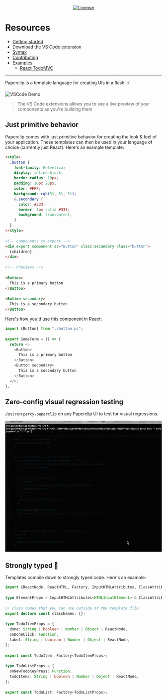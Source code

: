 <!-- most important stuff up top -->

<p align="center">
  <!--a href="https://circleci.com/gh/paperclip/vue/tree/dev">
    <img src="https://img.shields.io/circleci/project/github/paperclip/paperclip/dev.svg" alt="Build Status">
  </a-->
  <a href="https://www.npmjs.com/package/paperclip">
    <img src="https://img.shields.io/npm/l/paperclip.svg" alt="License">
  </a>
  <!-- TODO: change to chat.paperclip.dev -->
  <!--a href="https://discord.gg/H6wEVtd">
    <img src="https://img.shields.io/badge/chat-on%20discord-7289da.svg" alt="Chat">
  </a-->
</p>

# Resources


- [Getting started](./documentation/Getting%20Started)
- [Download the VS Code extension](https://marketplace.visualstudio.com/items?itemName=crcn.paperclip-vscode-extension)
- [Syntax](./documentation/Syntax)
- [Contributing](./documentation/Contributing)
- [Examples](./examples)
  - [React TodoMVC](./examples/react-todomvc)

----

<!--

Notes:

- need to express that it's lightweight
- no compiler

-->

Paperclip is a template language for creating UIs in a flash. ⚡️

<!-- No more juggling between the coding & debugging in the browser. Paperclip provides tooling that allows  -->

<!-- Tooling is provided that brings a real-time preview of your application directly into your code editor. -->

<!-- Paperclip is a template language that runs while you're writing in it, so you can see a preview of exactly what you're creating in real-time. -->

<!-- No more wasted time juggling between the browser & code! -->


<!-- Paperclip code runs while you're writing it, so you never have to leave the IDE. UI files also compile down directly to React code. -->

<!-- Write your UIs and see a live preview of them directly within your IDE. Paperclip templates also compile to React code, so you can use them in your React app.  -->

<!-- Paperclip runs while you're writing it, so you never have to leave the IDE. UI files also compile down directly to React code.  -->

<!-- Paperclip code runs while you're writing it, so you can build features more quickly. UIs also compile down to application code, so you can use Paperclip in your existing codebase (currently React). -->


<!-- _See_ UIs that you're creating in real-time, directly within your code editor. Designed to integrate with your existing codebase (currently just React for now). -->

<!--
Templates are also designed to compile down to your application framework of choice (currently only React).
-->

<!-- 
_See_ UIs that you're creating in real-time, directly within your code editor. Paperclip comes with primitive UI behavior that allows you to setup the _bones_ UI 

-->

<!-- Paperclip comes with a runtime for VSCode that shows you a preview of UIs as  -->


<!--  that runs _while_ you write in it, and compiles down to application code in the framework of your choice. -->

![VSCode Demo](https://user-images.githubusercontent.com/757408/75412579-f0965200-58f0-11ea-8043-76a0b0ec1a08.gif)

> The VS Code extensions allows you to see a live preview of your components as you're building them


## Just primitive behavior

<!-- My biggest problem with UI development over the years has been the _speed_ of creating them. It's a time sink, especially as applications get bigger. And because user interface development is such as iterative process, waiting around for UIs to reload can be a real problem for productivity. -->

Paperclip comes with just primitive behavior for creating the look & feel of your application. These templates can then be used in your language of choice (currently just React). Here's an example template:

```html
<style> 
  .button {
    font-family: Helvetica;
    display: inline-block;
    border-radius: 10px;
    padding: 10px 20px;
    color: #FFF;
    background: rgb(51, 51, 51);
    &.secondary {
      color: #333;
      border: 1px solid #333;
      background: transparent;
    }
  }
</style>

<!-- components to export -->
<div export component as="Button" class:secondary class="button">
  {children}
</div>

<!-- Previews -->

<Button>
  This is a primary button
</Button>

<Button secondary>
  This is a secondary button
</Button>
```

Here's how you'd use this component in React:

```typescript
import {Button} from "./button.pc";

export SomeForm = () => {
  return <>
    <Button>
      This is a primary button
    </Button>
    <Button secondary>
      This is a secondary button
    </Button>
  </>;
};
```

<!-- ## Perfect for your design system

[TODO GIF] -->

<!-- 
Paperclip provides a lightweight approach for creating presentational components. It's not intended to replace code, but instead allow you to focus on the just the basic construction of your user interfaces, without the heaviness that an _entire_ application brings. This allows Paperclip to be fast, and _remain_ fast as your project grows in size.  -->

<!-- #### Goals

- Quicker feedback loop between writing code & seeing UI, thus helping you code faster.
- Provide safety around building user interfaces, especially for large projects. This is helped with type safety, and visual regression tooling. 
- Have a platform & language agnostic approach for building user interfaces.  -->

<!-- #### Non-goals

- Turring-completeness. Paperclip will only provide features for expressing_ user interfaces that can be used in code. -->

## Zero-config visual regression testing

Just run `percy-paperclip` on any Paperclip UI to test for visual regressions. 

<!-- Since previews are _part_ of building UIs in Paperclip, all you need to do to set up visual regression testing is run `percy-paperclip` against any Paperclip file. -->


![Percy snapshots](./assets/snapshot.gif)

<!-- TODO - And voila! Your UIs will appear in Percy. No additional setup necessary.  ->

## Features ✨

- Just covers presentational components.
- Real-time previews in VS Code (more code editors to come).
- Super fast, even for large codebases. 
- Templates compile to plain, strongly typed code.
- Works with Webpack.

<!-- 
As you might have noticed, Paperclip just exports building blocks for your component. All of the logic remains in your application code, so you don't have to worry about  -->

## Strongly typed 🦺

Templates compile down to strongly typed code. Here's an example:

```typescript
import {ReactNode, ReactHTML, Factory, InputHTMLAttributes, ClassAttributes} from "react";

type ElementProps = InputHTMLAttributes<HTMLInputElement> & ClassAttributes<HTMLInputElement>;

// class names that you can use outside of the template file
export declare const classNames: {};

type TodoItemProps = {
  done: String | boolean | Number | Object | ReactNode,
  onDoneClick: Function,
  label: String | boolean | Number | Object | ReactNode,
};

export const TodoItem: Factory<TodoItemProps>;

type TodoListProps = {
  onNewTodoKeyPress: Function,
  todoItems: String | boolean | Number | Object | ReactNode,
};

export const TodoList: Factory<TodoListProps>;
```

<!-- ### What makes Paperclip special?

Paperclip's syntax allows you to express _most_ of you user interface in a "dumb" way. -->


<!-- The current process around developing UIs is incredibly slow, especially as codebases scale. Paperclip was created -->


<!--UI development is a bit slow & inneficient, especially as projects scale, and code complexity kicks in. So I developed Paperclip to be a lightweight, and fast alternative for creating UIs that helps get the job done faster. 

The template language is limited -->

<!--

Points:

- lightwight
- bones of the UI

-->


<!--
## Roadmap 🌄

This is just the beginning! Here are just a few planned features:

- Minimal setup automated visual regression testing. Just plug in your Paperclip files.
- More compiler targets: Ruby, PHP, VueJS, AngularJS, and others.
- More code editor integrations: Sublime, Atom.
- More visual tooling in the preview, so you can make visual changes directly.
- Preview against different browsers directly within your code editor.
-->
